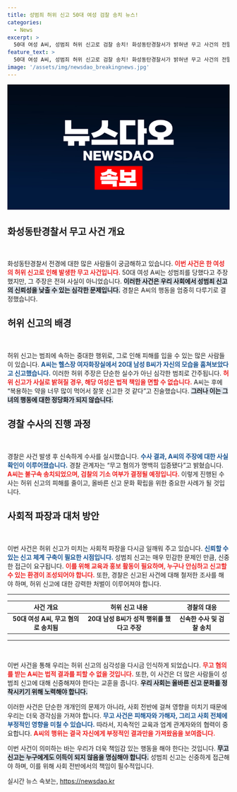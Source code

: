 ```yaml
---
title: 성범죄 허위 신고 50대 여성 검찰 송치 뉴스!
categories:
  - News
excerpt: >
  50대 여성 A씨, 성범죄 허위 신고로 검찰 송치! 화성동탄경찰서가 밝혀낸 무고 사건의 전말은? 약물 영향 인정한 A씨의 진술이 이 사건의 열쇠가 되다! 클릭하여 확인하세요!
feature_text: >
  50대 여성 A씨, 성범죄 허위 신고로 검찰 송치! 화성동탄경찰서가 밝혀낸 무고 사건의 전말은? 약물 영향 인정한 A씨의 진술이 이 사건의 열쇠가 되다! 클릭하여 확인하세요!
image: '/assets/img/newsdao_breakingnews.jpg'
---
```


<p><img src="/assets/img/newsdao_breakingnews.jpg" alt="ranknews 속보" /></p>

<h2 data-ke-size="size26">화성동탄경찰서 무고 사건 개요</h2>

<p data-ke-size="size16">&nbsp;</p>

<p>화성동탄경찰서 전경에 대한 많은 사람들이 궁금해하고 있습니다. <b><span style="color: #ee2323;">이번 사건은 한 여성의 허위 신고로 인해 발생한 무고 사건입니다.</span></b> 50대 여성 A씨는 성범죄를 당했다고 주장했지만, 그 주장은 전혀 사실이 아니었습니다. <b><span style="background-color: #21538527;">이러한 사건은 우리 사회에서 성범죄 신고의 신뢰성을 낮출 수 있는 심각한 문제입니다.</span></b> 경찰은 A씨의 행동을 엄중히 다루기로 결정했습니다.</p>

<h2 data-ke-size="size26">허위 신고의 배경</h2>

<p data-ke-size="size16">&nbsp;</p>

<p>허위 신고는 범죄에 속하는 중대한 행위로, 그로 인해 피해를 입을 수 있는 많은 사람들이 있습니다. <b><span style="color: #1a5490;">A씨는 헬스장 여자화장실에서 20대 남성 B씨가 자신의 모습을 훔쳐보았다고 신고했습니다.</span></b> 이러한 허위 주장은 단순한 실수가 아닌 심각한 범죄로 간주됩니다. <b><span style="color: #ee2323;">허위 신고가 사실로 밝혀질 경우, 해당 여성은 법적 책임을 면할 수 없습니다.</span></b> A씨는 후에 “복용하는 약을 너무 많이 먹어서 잘못 신고한 것 같다”고 진술했습니다. <b><span style="background-color: #21538527;">그러나 이는 그녀의 행동에 대한 정당화가 되지 않습니다.</span></b></p>

<h2 data-ke-size="size26">경찰 수사의 진행 과정</h2>

<p data-ke-size="size16">&nbsp;</p>

<p>경찰은 사건 발생 후 신속하게 수사를 실시했습니다. <b><span style="color: #1a5490;">수사 결과, A씨의 주장에 대한 사실 확인이 이루어졌습니다.</span></b> 경찰 관계자는 “무고 혐의가 명백히 입증됐다”고 밝혔습니다. <b><span style="color: #ee2323;">A씨는 불구속 송치되었으며, 검찰의 기소 여부가 결정될 예정입니다.</span></b> 이렇게 진행된 수사는 허위 신고의 피해를 줄이고, 올바른 신고 문화 확립을 위한 중요한 사례가 될 것입니다.</p>

<h2 data-ke-size="size26">사회적 파장과 대처 방안</h2>

<p data-ke-size="size16">&nbsp;</p>

<p>이번 사건은 허위 신고가 미치는 사회적 파장을 다시금 일깨워 주고 있습니다. <b><span style="color: #1a5490;">신뢰할 수 있는 신고 체계 구축이 필요한 시점입니다.</span></b> 성범죄 신고는 매우 민감한 문제인 만큼, 신중한 접근이 요구됩니다. <b><span style="color: #ee2323;">이를 위해 교육과 홍보 활동이 필요하며, 누구나 안심하고 신고할 수 있는 환경이 조성되어야 합니다.</span></b> 또한, 경찰은 신고된 사건에 대해 철저한 조사를 해야 하며, 허위 신고에 대한 강력한 처벌이 이루어져야 합니다.</p>

<hr>

<table style="width: 100%;">
  <thead>
    <tr>
      <th>사건 개요</th>
      <th>허위 신고 내용</th>
      <th>경찰의 대응</th>
    </tr>
  </thead>
  <tbody>
    <tr>
      <td style="text-align: center; height: 17px;"><b>50대 여성 A씨, 무고 혐의로 송치됨</b></td>
      <td style="text-align: center; height: 17px;"><b>20대 남성 B씨가 성적 행위를 했다고 주장</b></td>
      <td style="text-align: center; height: 17px;"><b>신속한 수사 및 검찰 송치</b></td>
    </tr>
  </tbody>
</table>

<hr>

<p data-ke-size="size16">&nbsp;</p>

<p>이번 사건을 통해 우리는 허위 신고의 심각성을 다시금 인식하게 되었습니다. <b><span style="color: #ee2323;">무고 혐의를 받는 A씨는 법적 결과를 피할 수 없을 것입니다.</span></b> 또한, 이 사건은 더 많은 사람들이 성범죄 신고에 대해 신중해져야 한다는 교훈을 줍니다. <b><span style="background-color: #21538527;">우리 사회는 올바른 신고 문화를 정착시키기 위해 노력해야 합니다.</span></b> </p>

<p>이러한 사건은 단순한 개개인의 문제가 아니라, 사회 전반에 걸쳐 영향을 미치기 때문에 우리는 더욱 경각심을 가져야 합니다. <b><span style="color: #1a5490;">무고 사건은 피해자와 가해자, 그리고 사회 전체에 부정적인 영향을 미칠 수 있습니다.</span></b> 따라서, 지속적인 교육과 업계 관계자와의 협력이 중요합니다. <b><span style="color: #ee2323;">A씨의 행위는 결국 자신에게 부정적인 결과만을 가져왔음을 보여줍니다.</span></b> </p>

<p>이번 사건이 의미하는 바는 우리가 더욱 책임감 있는 행동을 해야 한다는 것입니다. <b><span style="background-color: #21538527;">무고 신고는 누구에게도 이득이 되지 않음을 명심해야 합니다.</span></b> 성범죄 신고는 신중하게 접근해야 하며, 이를 위해 사회 전반에서의 책임이 필수적입니다.</p>
실시간 뉴스 속보는, <a href="https://newsdao.kr" rel="dofollow">https://newsdao.kr</a>


